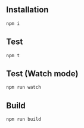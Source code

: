## Installation
```
npm i
```

## Test 
```
npm t
```

## Test (Watch mode)
```
npm run watch
```

## Build
```
npm run build
```
